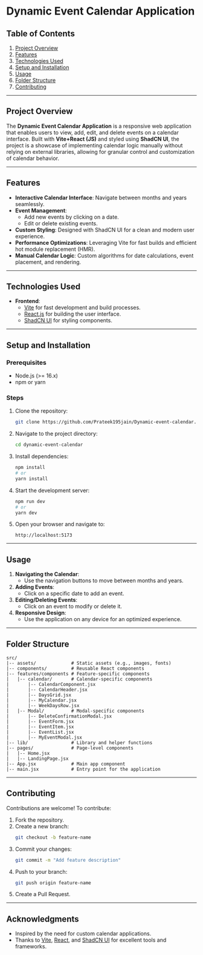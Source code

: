 # Dynamic Event Calendar Application

## Table of Contents

1. [Project Overview](#project-overview)
2. [Features](#features)
3. [Technologies Used](#technologies-used)
4. [Setup and Installation](#setup-and-installation)
5. [Usage](#usage)
6. [Folder Structure](#folder-structure)
7. [Contributing](#contributing)

---

## Project Overview

The **Dynamic Event Calendar Application** is a responsive web application that enables users to view, add, edit, and delete events on a calendar interface. Built with **Vite+React (JS)** and styled using **ShadCN UI**, the project is a showcase of implementing calendar logic manually without relying on external libraries, allowing for granular control and customization of calendar behavior.

---

## Features

- **Interactive Calendar Interface**: Navigate between months and years seamlessly.
- **Event Management**:
  - Add new events by clicking on a date.
  - Edit or delete existing events.
- **Custom Styling**: Designed with ShadCN UI for a clean and modern user experience.
- **Performance Optimizations**: Leveraging Vite for fast builds and efficient hot module replacement (HMR).
- **Manual Calendar Logic**: Custom algorithms for date calculations, event placement, and rendering.

---

## Technologies Used

- **Frontend**:
  - [Vite](https://vitejs.dev/) for fast development and build processes.
  - [React.js](https://reactjs.org/) for building the user interface.
  - [ShadCN UI](https://shadcn.dev/) for styling components.


---

## Setup and Installation

### Prerequisites

- Node.js (>= 16.x)
- npm or yarn

### Steps

1. Clone the repository:

   ```bash
   git clone https://github.com/Prateek195jain/Dynamic-event-calendar.git
   ```

2. Navigate to the project directory:

   ```bash
   cd dynamic-event-calendar
   ```

3. Install dependencies:

   ```bash
   npm install
   # or
   yarn install
   ```

4. Start the development server:

   ```bash
   npm run dev
   # or
   yarn dev
   ```

5. Open your browser and navigate to:

   ```
   http://localhost:5173
   ```

---

## Usage

1. **Navigating the Calendar**:
   - Use the navigation buttons to move between months and years.
2. **Adding Events**:
   - Click on a specific date to add an event.
3. **Editing/Deleting Events**:
   - Click on an event to modify or delete it.
4. **Responsive Design**:
   - Use the application on any device for an optimized experience.

---

## Folder Structure

```plaintext
src/
|-- assets/             # Static assets (e.g., images, fonts)
|-- components/         # Reusable React components
|-- features/components # Feature-specific components
|   |-- calendar/       # Calendar-specific components
|       |-- CalendarComponent.jsx
|       |-- CalendarHeader.jsx
|       |-- DaysGrid.jsx
|       |-- MyCalendar.jsx
|       |-- WeekDaysRow.jsx
|   |-- Modal/          # Modal-specific components
|       |-- DeleteConfirmationModal.jsx
|       |-- EventForm.jsx
|       |-- EventItem.jsx
|       |-- EventList.jsx
|       |-- MyEventModal.jsx
|-- lib/                # Library and helper functions
|-- pages/              # Page-level components
|   |-- Home.jsx
|   |-- LandingPage.jsx
|-- App.jsx             # Main app component
|-- main.jsx            # Entry point for the application
```

---

## Contributing

Contributions are welcome! To contribute:

1. Fork the repository.
2. Create a new branch:
   ```bash
   git checkout -b feature-name
   ```
3. Commit your changes:
   ```bash
   git commit -m "Add feature description"
   ```
4. Push to your branch:
   ```bash
   git push origin feature-name
   ```
5. Create a Pull Request.

---

## Acknowledgments

- Inspired by the need for custom calendar applications.
- Thanks to [Vite](https://vitejs.dev/), [React](https://reactjs.org/), and [ShadCN UI](https://shadcn.dev/) for excellent tools and frameworks.

